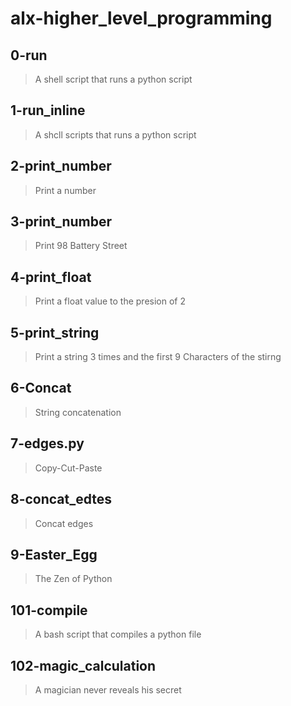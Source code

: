 # alx-higher_level_programming

## 0-run
> A shell script that runs a python script

## 1-run_inline
> A shcll scripts that runs a python script

## 2-print_number
> Print a number

## 3-print_number
> Print 98 Battery Street

## 4-print_float
> Print a float value to the presion of 2

## 5-print_string
> Print a string 3 times and the first 9 Characters of the stirng

## 6-Concat
> String concatenation

## 7-edges.py
> Copy-Cut-Paste

## 8-concat_edtes
> Concat edges

## 9-Easter_Egg
> The Zen of Python

## 101-compile 
> A bash script that compiles a python file

## 102-magic_calculation
> A magician never reveals his secret
